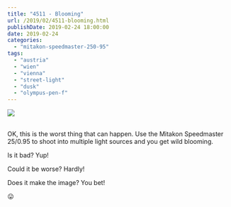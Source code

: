 ```yaml
---
title: "4511 - Blooming"
url: /2019/02/4511-blooming.html
publishDate: 2019-02-24 18:00:00
date: 2019-02-24
categories: 
  - "mitakon-speedmaster-250-95"
tags: 
  - "austria"
  - "wien"
  - "vienna"
  - "street-light"
  - "dusk"
  - "olympus-pen-f"
---
```

<div class="container">
<div class="center"><a target="_blank" href="https://d25zfm9zpd7gm5.cloudfront.net/1200x1200/2017/20171204_174527_lr.jpg"><img class="webfeedsFeaturedVisual" src="https://d25zfm9zpd7gm5.cloudfront.net/0600x0600/2017/20171204_174527_lr.jpg" /></a></div>
</div>
<br />

OK, this is the worst thing that can happen. Use the Mitakon
Speedmaster 25/0.95 to shoot into multiple light sources and you get
wild blooming.

Is it bad? Yup! 

Could it be worse? Hardly! 

Does it make the image? You bet!

:stuck_out_tongue: